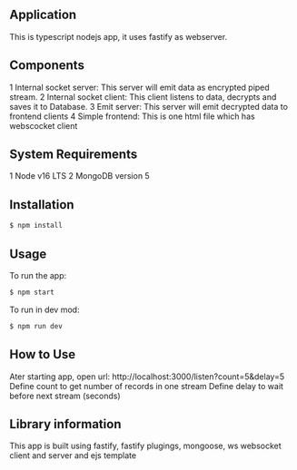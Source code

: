 ## Application

This is typescript nodejs app, it uses fastify as webserver.

## Components

1 Internal socket server: This server will emit data as encrypted piped stream.
2 Internal socket client: This client listens to data, decrypts and saves it to Database.
3 Emit server: This server will emit decrypted data to frontend clients
4 Simple frontend: This is one html file which has webscocket client

## System Requirements

1 Node v16 LTS
2 MongoDB version 5

## Installation

```bash
$ npm install
```

## Usage

To run the app:

```bash
$ npm start
```

To run in dev mod:

```bash
$ npm run dev
```

## How to Use

Ater starting app, open url: http://localhost:3000/listen?count=5&delay=5
Define count to get number of records in one stream
Define delay to wait before next stream (seconds)

## Library information

This app is built using fastify, fastify plugings, mongoose, ws websocket client and server and ejs template
